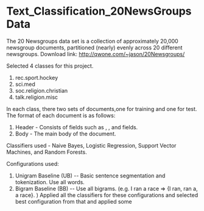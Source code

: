 # Text_Classification_20NewsGroupsData

The 20 Newsgroups data set is a collection of approximately 20,000 newsgroup documents, partitioned (nearly) evenly across 20 different newsgroups.
Download link: http://qwone.com/~jason/20Newsgroups/

Selected 4 classes for this project.
1. rec.sport.hockey
2. sci.med
3. soc.religion.christian
4. talk.religion.misc

In each class, there two sets of documents,one for training and one for test. The format of each document is as follows:

1) Header - Consists of fields such as <From>, <Subject>, <Organization> and <Lines> fields. 
2) Body - The main body of the document.

Classifiers used - Naive Bayes, Logistic Regression, Support Vector Machines, and Random Forests.
 
Configurations used:
1. Unigram Baseline (UB) -- Basic sentence segmentation and tokenization. Use all words.
2. Bigram Baseline (BB) -- Use all bigrams. (e.g. I ran a race => {I ran, ran a, a race}. )
Applied all the classifiers for these configurations and selected best configuration from that and applied some
